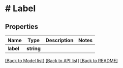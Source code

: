 # # Label

## Properties

Name | Type | Description | Notes
------------ | ------------- | ------------- | -------------
**label** | **string** |  |

[[Back to Model list]](../../README.md#models) [[Back to API list]](../../README.md#endpoints) [[Back to README]](../../README.md)
